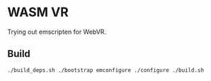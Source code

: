# WASM VR
Trying out emscripten for WebVR.

## Build
`
./build_deps.sh
./bootstrap
emconfigure ./configure
./build.sh
`
